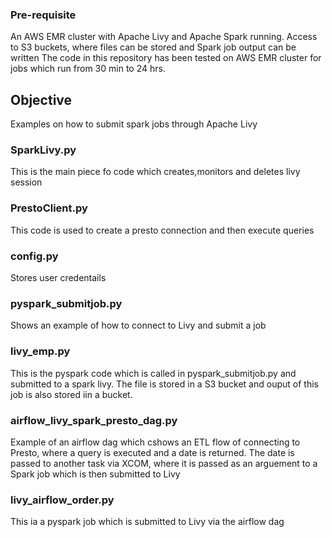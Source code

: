### Pre-requisite
An AWS EMR cluster with Apache Livy and Apache Spark running. 
Access to S3 buckets, where files can be stored and Spark job output can be written
The code in this repository has been tested on AWS EMR cluster for jobs which run from 30 min to 24 hrs.

## Objective
Examples on how to submit spark jobs through Apache Livy

### SparkLivy.py
This is the main piece fo code which creates,monitors and deletes livy session

### PrestoClient.py
This code is used to create a presto connection and then execute queries

### config.py
Stores user credentails

### pyspark_submitjob.py
Shows an example of how to connect to Livy and submit a job

### livy_emp.py
This is the pyspark code which is called in pyspark_submitjob.py and submitted to a spark livy. The file is stored in a S3 bucket and ouput of this job is also stored iin a bucket.

### airflow_livy_spark_presto_dag.py
Example of an airflow dag which cshows an ETL flow of connecting to Presto, where a query is executed and a date is returned. The date is passed to another task via XCOM, where it is passed as an arguement to a Spark job which is then submitted to Livy

### livy_airflow_order.py
This ia a pyspark job which is submitted to Livy via the airflow dag
